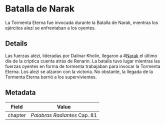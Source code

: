 # Batalla de Narak
La Tormenta Eterna fue invocada durante la Batalla de Narak, mientras los ejércitos alezi se enfrentaban a los oyentes.

## Details
Las fuerzas alezi, lideradas por Dalinar Kholin, llegaron a #[Narak](locations/narak) el último día de la críptica cuenta atrás de Renarin. La batalla tuvo lugar mientras las fuerzas oyentes en forma de tormenta trabajaban para invocar la Tormenta Eterna. Los alezi se alzaron con la victoria. No obstante, la llegada de la Tormenta Eterna barrió a los supervivientes.

## Metadata
| Field | Value |
| ----- | ----- |
| chapter | *Palabras Radiantes* Cap. 81 |
